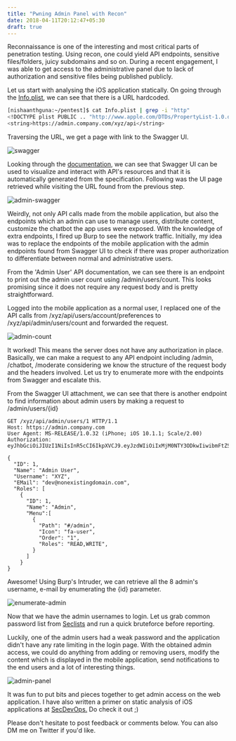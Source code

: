 ```yaml
---
title: "Pwning Admin Panel with Recon"
date: 2018-04-11T20:12:47+05:30
draft: true
---
```


Reconnaissance is one of the interesting and most critical parts of penetration testing. Using recon, one could yield API endpoints, sensitive files/folders, juicy subdomains and so on. During a recent engagement, I was able to get access to the administrative panel due to lack of authorization and sensitive files being published publicly.

Let us start with analysing the iOS application statically. On going through the [Info.plist](https://developer.apple.com/library/content/documentation/General/Reference/InfoPlistKeyReference/Articles/iPhoneOSKeys.html#//apple_ref/doc/uid/TP40009252-SW1), we can see that there is a URL hardcoded.

```bash
[nishaanthguna:~/pentest]$ cat Info.plist | grep -i "http"
<!DOCTYPE plist PUBLIC .. "http://www.apple.com/DTDs/PropertyList-1.0.dtd">
<string>https://admin.company.com/xyz/api</string>
 ```

Traversing the URL, we get a page with link to the Swagger UI.

![swagger](/images/traverse-swagger.jpg)

Looking through the [documentation](https://swagger.io/swagger-ui/), we can see that Swagger UI can be used to visualize and interact with API's resources and that it is automatically generated from the specification. Following was the UI page retrieved while visiting the URL found from the previous step.

![admin-swagger](/images/admin-swagger.jpg)

Weirdly, not only API calls made from the mobile application, but also the endpoints which an admin can use to manage users, distribute content, customize the chatbot the app uses were exposed. With the knowledge of extra endpoints, I fired up Burp to see the network traffic. Initially, my idea was to replace the endpoints of the mobile application with the admin endpoints found from Swagger UI to check if there was proper authorization to differentiate between normal and administrative users.

From the 'Admin User' API documentation, we can see there is an endpoint to print out the admin user count using /admin/users/count. This looks promising since it does not require any request body and is pretty straightforward.

Logged into the mobile application as a normal user, I replaced one of the API calls from /xyz/api/users/account/preferences to /xyz/api/admin/users/count and forwarded the request.

![admin-count](/images/admin-count.jpg)

It worked! This means the server does not have any authorization in place. Basically, we can make a request to any API endpoint including /admin, /chatbot, /moderate considering we know the structure of the request body and the headers involved. Let us try to enumerate more with the endpoints from Swagger and escalate this.

From the Swagger UI attachment, we can see that there is another endpoint to find information about admin users by making a request to /admin/users/{id}

```
GET /xyz/api/admin/users/1 HTTP/1.1
Host: https://admin.company.com
User Agent: MS-RELEASE/1.0.32 (iPhone; iOS 10.1.1; Scale/2.00)
Authorization: eyJhbGciOiJIUzI1NiIsInR5cCI6IkpXVCJ9.eyJzdWIiOiIxMjM0NTY3ODkwIiwibmFtZSI6IkdldCB5b3VyIG93biB0b2tlbiEiLCJpYXQiOjE1MTYyMzkwMjJ9.12neWKBPl2q0alhnEiJ_g018_0YHtZMaFzCjsWs0VE

{
  "ID": 1,
  "Name": "Admin User",
  "Username": "XYZ",
  "EMail": "dev@nonexistingdomain.com",
  "Roles": [
    {
      "ID": 1,
      "Name": "Admin",
      "Menu":[
        {
          "Path": "#/admin",
          "Icon": "fa-user",
          "Order": "1",
          "Roles": "READ,WRITE",
        }
      ]
    }  
}       
 ```

Awesome! Using Burp's Intruder, we can retrieve all the 8 admin's username, e-mail by enumerating the {id} parameter.

![enumerate-admin](/images/enumerate-admin.jpg)

Now that we have the admin usernames to login. Let us grab common password list from [Seclists](https://github.com/danielmiessler/SecLists/tree/master/Passwords/Common-Credentials) and run a quick bruteforce before reporting.

Luckily, one of the admin users had a weak password and the application didn't have any rate limiting in the login page. With the obtained admin access, we could do anything from adding or removing users, modify the content which is displayed in the mobile application, send notifications to the end users and a lot of interesting things.

![admin-panel](/images/admin-panel.jpg)

It was fun to put bits and pieces together to get admin access on the web application. I have also written a primer on static analysis of iOS applications at [SecDevOps.](https://secdevops.ai/ios-static-analysis-and-recon-c611eaa6d108) Do check it out ;)

Please don't hesitate to post feedback or comments below. You can also DM me on Twitter if you'd like.
